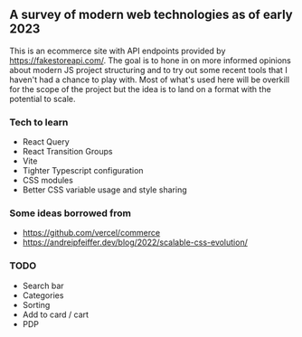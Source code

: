 ## A survey of modern web technologies as of early 2023
This is an ecommerce site with API endpoints provided by https://fakestoreapi.com/. The goal is to hone in on
more informed opinions about modern JS project structuring and to try out some recent tools that I haven't had
a chance to play with. Most of what's used here will be overkill for the scope of the project but the idea is to 
land on a format with the potential to scale.

### Tech to learn
- React Query
- React Transition Groups
- Vite
- Tighter Typescript configuration
- CSS modules
- Better CSS variable usage and style sharing

### Some ideas borrowed from 
- https://github.com/vercel/commerce
- https://andreipfeiffer.dev/blog/2022/scalable-css-evolution/


### TODO
- Search bar
- Categories
- Sorting
- Add to card / cart
- PDP

